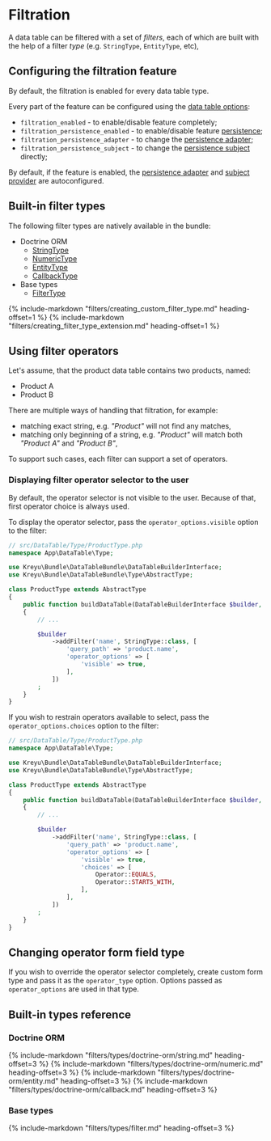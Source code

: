 # Filtration

A data table can be filtered with a set of _filters_, each of which are built 
with the help of a filter _type_ (e.g. `StringType`, `EntityType`, etc),

## Configuring the filtration feature

By default, the filtration is enabled for every data table type.

Every part of the feature can be configured using the [data table options](#passing-options-to-data-tables):

- `filtration_enabled` - to enable/disable feature completely;
- `filtration_persistence_enabled` - to enable/disable feature [persistence](#persistence);
- `filtration_persistence_adapter` - to change the [persistence adapter](#persistence-adapters);
- `filtration_persistence_subject` - to change the [persistence subject](#persistence-subjects) directly;

By default, if the feature is enabled, the [persistence adapter](#persistence-adapters) 
and [subject provider](#persistence-subject-providers) are autoconfigured.

## Built-in filter types

The following filter types are natively available in the bundle:

- Doctrine ORM
    - [StringType](#stringtype)
    - [NumericType](#numerictype)
    - [EntityType](#entitytype)
    - [CallbackType](#callbacktype)
- Base types
    - [FilterType](#filtertype)

{% include-markdown "filters/creating_custom_filter_type.md" heading-offset=1 %}
{% include-markdown "filters/creating_filter_type_extension.md" heading-offset=1 %}

## Using filter operators

Let's assume, that the product data table contains two products, named:

- Product A
- Product B

There are multiple ways of handling that filtration, for example:

- matching exact string, e.g. _"Product"_ will not find any matches,
- matching only beginning of a string, e.g. _"Product"_ will match both _"Product A"_ and _"Product B"_,

To support such cases, each filter can support a set of operators.

### Displaying filter operator selector to the user

By default, the operator selector is not visible to the user. Because of that, first operator choice is always used.

To display the operator selector, pass the `operator_options.visible` option to the filter:

```php
// src/DataTable/Type/ProductType.php
namespace App\DataTable\Type;

use Kreyu\Bundle\DataTableBundle\DataTableBuilderInterface;
use Kreyu\Bundle\DataTableBundle\Type\AbstractType;

class ProductType extends AbstractType
{
    public function buildDataTable(DataTableBuilderInterface $builder, array $options): void
    {
        // ...

        $builder
            ->addFilter('name', StringType::class, [
                'query_path' => 'product.name',
                'operator_options' => [
                    'visible' => true,
                ],
            ])
        ;
    }
}
```

If you wish to restrain operators available to select, pass the `operator_options.choices` option to the filter:

```php
// src/DataTable/Type/ProductType.php
namespace App\DataTable\Type;

use Kreyu\Bundle\DataTableBundle\DataTableBuilderInterface;
use Kreyu\Bundle\DataTableBundle\Type\AbstractType;

class ProductType extends AbstractType
{
    public function buildDataTable(DataTableBuilderInterface $builder, array $options): void
    {
        // ...

        $builder
            ->addFilter('name', StringType::class, [
                'query_path' => 'product.name',
                'operator_options' => [
                    'visible' => true,
                    'choices' => [
                        Operator::EQUALS,
                        Operator::STARTS_WITH,
                    ],
                ],
            ])
        ;
    }
}
```

## Changing operator form field type

If you wish to override the operator selector completely, create custom form type 
and pass it as the `operator_type` option. Options passed as `operator_options` are used in that type.

## Built-in types reference

### Doctrine ORM

{% include-markdown "filters/types/doctrine-orm/string.md" heading-offset=3 %}
{% include-markdown "filters/types/doctrine-orm/numeric.md" heading-offset=3 %}
{% include-markdown "filters/types/doctrine-orm/entity.md" heading-offset=3 %}
{% include-markdown "filters/types/doctrine-orm/callback.md" heading-offset=3 %}

### Base types

{% include-markdown "filters/types/filter.md" heading-offset=3 %}
